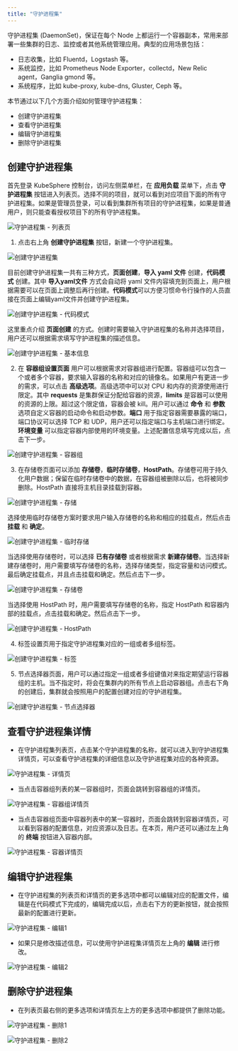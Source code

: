 ```yaml
---
title: "守护进程集"
---
```


守护进程集 (DaemonSet)，保证在每个 Node 上都运行一个容器副本，常用来部署一些集群的日志、监控或者其他系统管理应用。典型的应用场景包括：

- 日志收集，比如 Fluentd，Logstash 等。
- 系统监控，比如 Prometheus Node Exporter，collectd，New Relic agent，Ganglia gmond 等。
- 系统程序，比如 kube-proxy, kube-dns, Gluster, Ceph 等。


本节通过以下几个方面介绍如何管理守护进程集：

- 创建守护进程集
- 查看守护进程集
- 编辑守护进程集
- 删除守护进程集

## 创建守护进程集 

首先登录 KubeSphere 控制台，访问左侧菜单栏，在 **应用负载** 菜单下，点击 **守护进程集** 按钮进入列表页。选择不同的项目，就可以看到对应项目下面的所有守护进程集。如果是管理员登录，可以看到集群所有项目的守护进程集，如果是普通用户，则只能查看授权项目下的所有守护进程集。

![守护进程集 - 列表页](/daemonset_list.png)  

1. 点击右上角 **创建守护进程集** 按钮，新建一个守护进程集。 

![创建守护进程集](/daemonset_create_1.png)

目前创建守护进程集一共有三种方式，**页面创建**，**导入 yaml 文件** 创建，**代码模式** 创建。其中 **导入yaml文件** 方式会自动将 yaml 文件内容填充到页面上，用户根据需要可以在页面上调整后再行创建。**代码模式**可以方便习惯命令行操作的人员直接在页面上编辑yaml文件并创建守护进程集。

![创建守护进程集 - 代码模式](/daemonset_create_2.png)

这里重点介绍 **页面创建** 的方式。创建时需要输入守护进程集的名称并选择项目，用户还可以根据需求填写守护进程集的描述信息。

![创建守护进程集 - 基本信息](/daemonset_create_3.png)

2. 在 **容器组设置页面** 用户可以根据需求对容器组进行配置。容器组可以包含一个或者多个容器，要求输入容器的名称和对应的镜像名。如果用户有更进一步的需求，可以点击 **高级选项**。高级选项中可以对 CPU 和内存的资源使用进行限定。其中 **requests** 是集群保证分配给容器的资源，**limits** 是容器可以使用的资源的上限。超过这个限定值，容器会被 kill。用户可以通过 **命令** 和 **参数** 选项自定义容器的启动命令和启动参数。**端口** 用于指定容器需要暴露的端口，端口协议可以选择 TCP 和 UDP，用户还可以指定端口与主机端口进行绑定。**环境变量** 可以指定容器内部使用的环境变量。上述配置信息填写完成以后，点击下一步。

![创建守护进程集 - 容器组](/daemonset_create_4.png)

3. 在存储卷页面可以添加 **存储卷**，**临时存储卷**，**HostPath**。存储卷可用于持久化用户数据；保留在临时存储卷中的数据，在容器组被删除以后，也将被同步删除。HostPath 直接将主机目录挂载到容器。

![创建守护进程集 - 存储](/daemonset_create_10.png)

选择使用临时存储卷方案时要求用户输入存储卷的名称和相应的挂载点，然后点击 **挂载** 和 **确定**。

![创建守护进程集 - 临时存储](/daemonset_create_5.png)

当选择使用存储卷时，可以选择 **已有存储卷** 或者根据需求 **新建存储卷**。当选择新建存储卷时，用户需要填写存储卷的名称，选择存储类型，指定容量和访问模式。最后确定挂载点，并且点击挂载和确定。然后点击下一步。

![创建守护进程集 - 存储卷](/daemonset_create_6.png)

当选择使用 HostPath 时，用户需要填写存储卷的名称，指定 HostPath 和容器内部的挂载点，点击挂载和确定。然后点击下一步。

![创建守护进程集 - HostPath](/daemonset_create_7.png)

4. 标签设置页用于指定守护进程集对应的一组或者多组标签。

![创建守护进程集 - 标签](/daemonset_create_8.png)

5. 节点选择器页面，用户可以通过指定一组或者多组键值对来指定期望运行容器组的主机。当不指定时，将会在集群内的所有节点上启动容器组。点击右下角的创建后，集群就会按照用户的配置创建对应的守护进程集。

![创建守护进程集 - 节点选择器](/daemonset_create_9.png)
 

## 查看守护进程集详情  

* 在守护进程集列表页，点击某个守护进程集的名称，就可以进入到守护进程集详情页，可以查看守护进程集的详细信息以及守护进程集对应的各种资源。

![守护进程集 - 详情页](/daemonset_read_1.png)

* 当点击容器组列表的某一容器组时，页面会跳转到容器组的详情页。

![守护进程集 - 容器组详情页](/daemonset_read_2.png)

* 当点击容器组页面中容器列表中的某一容器时，页面会跳转到容器详情页，可以看到容器的配置信息，对应资源以及日志。在本页，用户还可以通过左上角的 **终端** 按钮进入容器内部。

![守护进程集 - 容器详情页](/daemonset_read_3.png)


## 编辑守护进程集

* 在守护进程集的列表页和详情页的更多选项中都可以编辑对应的配置文件，编辑是在代码模式下完成的，编辑完成以后，点击右下方的更新按钮，就会按照最新的配置进行更新。

![守护进程集 - 编辑1](/daemonset_update_1.png)

* 如果只是修改描述信息，可以使用守护进程集详情页左上角的 **编辑** 进行修改。

![守护进程集 - 编辑2](/daemonset_update_2.png)

## 删除守护进程集

* 在列表页最右侧的更多选项和详情页左上方的更多选项中都提供了删除功能。

![守护进程集 - 删除1](/daemonset_delete_1.png)

![守护进程集 - 删除2](/daemonset_delete_2.png)
